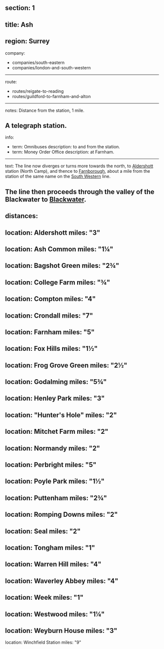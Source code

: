 section: 1
----
title: Ash
----
region: Surrey
----
company:
- companies/south-eastern
- companies/london-and-south-western
----
route:
- routes/reigate-to-reading
- routes/guildford-to-farnham-and-alton
----
notes: Distance from the station, 1 mile.

A telegraph station.
----
info:
- term: Omnibuses
  description: to and from the station.
- term: Money Order Office
  description: at Farnham.
----
text: The line now diverges or turns more towards the north, to [Aldershott](/stations/aldershott) station (North Camp), and thence to [Farnborough](/stations/farnborough-north), about a mile from the station of the same name on the [South Western](/routes/london-to-southampton-dorchester-and-weymouth) line.

The line then proceeds through the valley of the Blackwater to [Blackwater](/stations/blackwater).
----
distances:
- 
  location: Aldershott
  miles: "3"
- 
  location: Ash Common
  miles: "1¼"
- 
  location: Bagshot Green
  miles: "2¾"
- 
  location: College Farm
  miles: "¾"
- 
  location: Compton
  miles: "4"
- 
  location: Crondall
  miles: "7"
- 
  location: Farnham
  miles: "5"
- 
  location: Fox Hills
  miles: "1½"
- 
  location: Frog Grove Green
  miles: "2½"
- 
  location: Godalming
  miles: "5¾"
- 
  location: Henley Park
  miles: "3"
- 
  location: "Hunter's Hole"
  miles: "2"
- 
  location: Mitchet Farm
  miles: "2"
- 
  location: Normandy
  miles: "2"
- 
  location: Perbright
  miles: "5"
- 
  location: Poyle Park
  miles: "1½"
- 
  location: Puttenham
  miles: "2¾"
- 
  location: Romping Downs
  miles: "2"
- 
  location: Seal
  miles: "2"
- 
  location: Tongham
  miles: "1"
- 
  location: Warren Hill
  miles: "4"
- 
  location: Waverley Abbey
  miles: "4"
- 
  location: Week
  miles: "1"
- 
  location: Westwood
  miles: "1¼"
- 
  location: Weyburn House
  miles: "3"
- 
  location: Winchfield Station
  miles: "9"
